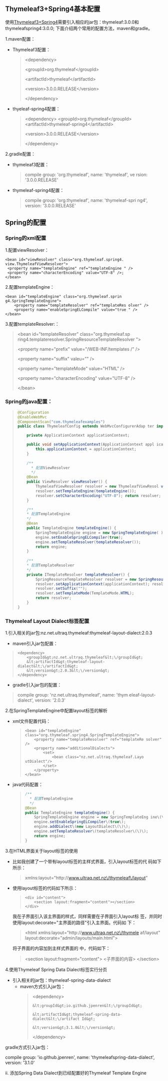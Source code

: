 ## Thymeleaf3+Spring4基本配置

使用[Thymeleaf3+Spring4](http://www.thymeleaf.org/doc/articles/thymeleaf3migration.html)需要引入相应的jar包：thymeleaf:3.0.0和thymeleafspring4:3.0.0; 下面介绍两个常用的配置方法，maven和gradle。

1.maven配置：

* Thymeleaf3配置：
  > &lt;dependency&gt;
  > 
  > &lt;groupId&gt;org.thymeleaf&lt;\/groupId&gt;
  > 
  > &lt;artifactId&gt;thymeleaf&lt;\/artifactId&gt;
  > 
  > &lt;version&gt;3.0.0.RELEASE&lt;\/version&gt;
  > 
  > &lt;\/dependency&gt;


* thyeleaf-spring4配置：
  > &lt;dependency&gt;
  > &lt;groupId&gt;org.thymeleaf&lt;\/groupId&gt;
  > &lt;artifactId&gt;thymeleaf-spring4&lt;\/artifactId&gt;
  > 
  > &lt;version&gt;3.0.0.RELEASE&lt;\/version&gt;
  > 
  > &lt;\/dependency&gt;


2.gradle配置：

* thymeleaf3配置：
  > compile group: 'org.thymeleaf', name: 'thymeleaf', ve rsion: '3.0.0.RELEASE'


* thymeleaf-spring4配置：
  > compile group: 'org.thymeleaf', name: 'thymeleaf-spri ng4', version: '3.0.0.RELEASE'


## Spring的配置

### Spring的xml配置

1.配置viewResolver：

```
<bean id="viewResolver" class="org.thymeleaf.spring4. view.ThymeleafViewResolver"> 
 <property name="templateEngine" ref="templateEngine " /> 
 <property name="characterEncoding" value="UTF-8" />; 
</bean>
```

2.配置templateEngine：

```
<bean id="templateEngine" class="org.thymeleaf.sprin g4.SpringTemplateEngine"> 
    <property name="templateResolver" ref="templateRes olver" /> 
    <property name="enableSpringELCompile" value="true " />
</bean>
```

3.配置templateResolver:：

> &lt;bean id="templateResolver" class="org.thymeleaf.sp ring4.templateresolver.SpringResourceTemplateResolver "&gt;
> 
> &lt;property name="prefix" value="\/WEB-INF\/templates \/" \/&gt;
> 
> &lt;property name="suffix" valeu="" \/&gt;
> 
> &lt;property name="templateMode" value="HTML" \/&gt;
> 
> &lt;property name="characterEncoding" value="UTF-8" \/&gt;
> 
> &lt;\/bean&gt;

### Spring的java配置：

> ```java
> @Configuration
> @EnableWebMvc
> @ComponentScan("com.thymeleafexamples")    
> public class ThymeleafConfig extends WebMvcConfigurerAdap ter implements ApplicationContextAware {
> 
>     private ApplicationContext applicationContext;
> 
>     public void setApplicationContext(ApplicationContext appl icationContext) { 
>         this.applicationContext = applicationContext; 
>     }
>     
>     /**
>       * 配置ViewResolver 
>       */ 
>     @Bean 
>     public ViewResolver viewResolver() { 
>         ThymeleafViewResolver resolver = new ThymeleafViewResol ver(); 
>         resolver.setTemplateEngine(templateEngine()); 
>         resolver.setCharacterEncoding("UTF-8"); return resolver; 
>     }
> 
>     /** 
>     * 配置TemplateEngine 
>     */ 
>     @Bean 
>     public TemplateEngine templateEngine() { 
>         SpringTemplateEngine engine = new SpringTemplateEngine( ); 
>         engine.setEnableSpringELCompiler(true); 
>         engine.setTemplateResolver(templateResolver()); 
>         return engine; 
>     }
>     
>     /** 
>     * 配置TemplateResolver 
>     */ 
>     private ITemplateResolver templateResolver() { 
>         SpringResourceTemplateResolver resolver = new SpringResourceTemplateResolver();      
>         resolver.setApplicationContext(applicationContext); resolver.setPrefix("/WEB-INF/templates/");          
>         resolver.setSuffix(""); 
>         resolver.setTemplateMode(TemplateMode.HTML); 
>         return resolver; 
>     }
> } 
> ```

### Thymeleaf Layout Dialect标签配置

1.引入相关的jar包:nz.net.ultraq.thymeleaf:thymeleaf-layout-dialect:2.0.3

* maven引入jar包配置：

> ```
> <dependency>  
>     <groupId&gt;nz.net.ultraq.thymeleaf&lt;\/groupId&gt;
>     &lt;artifactId&gt;thymeleaf-layout-dialect&lt;\/artifactId&gt;
>     &lt;version&gt;2.0.3&lt;\/version&gt;
> </dependency> 
> ```

* gradle引入jar包的配置：

> compile group: 'nz.net.ultraq.thymeleaf', name: 'thym eleaf-layout-dialect', version: '2.0.3'

2.在SpringTemplateEngine中配置layout标签的解析

* xml文件配置代码：
  > ```
  > <bean id="templateEngine" class="org.thymeleaf.spring4.SpringTemplateEngine"> 
  >     <property name="templateResolver" ref="templateRe solver" /> 
  >     <property name="additionalDialects"> 
  >         <set> 
  >             <bean class="nz.net.ultraq.thymeleaf.Layo utDialect"/> 
  >         </set> 
  >     </property>  
  > </bean> 
  > ```


* java代码配置：

  > ```java
  > /** 
  >   * 配置TemplateEngine 
  >   */ 
  > @Bean 
  > public TemplateEngine templateEngine() { 
  >     SpringTemplateEngine engine = new SpringTemplateEng ine\(\);
  >     engine.setEnableSpringELCompiler\(true\);
  >     engine.addDialect\(new LayoutDialect\(\)\);
  >     engine.setTemplateResolver\(templateResolver\(\)\);
  >     return engine;
  > }
  > ```


3.在HTML界面关于layout标签的使用

* 比如我创建了一个带有layout标签的主样式界面，引入layout标签的代 码如下所示：
  > xmlns:layout="http:\/\/www.ultraq.net.nz\/thymeleaf\/layout"


* 使用layout标签的代码如下所示：

  > ```
  > <div id="content">
  >     <section layout:fragment="content"></section>
  > </div> 
  > ```

  我在子界面引入该主界面的样式，同样需要在子界面引入layout标 签，并同时使用layout:decorate="主界面的路径"引入主界面。代码如 下：

  > &lt;html xmlns:layout="http:\/\/www.ultraq.net.nz\/thymele af\/layout" layout:decorate="admin\/layouts\/main.html"&gt;

  将子界面的内容加到主样式界面的 中，代码如下：

  > &lt;section layout:fragment="content"&gt; &lt;子界面的内容&gt; &lt;\/section&gt;


4.使用Thymeleaf Spring Data Dialect标签实行分页

* 引入相关的jar包：thymeleaf-spring-data-dialect 
  * maven方式引入jar包：
    > &lt;dependency&gt;
    > 
    >     &lt;groupId&gt;io.github.jpenren&lt;\/groupId&gt;
    > 
    >     &lt;artifactId&gt;thymeleaf-spring-data-dialect&lt;\/artifact Id&gt;
    > 
    >     &lt;version&gt;3.1.0&lt;\/version&gt;
    > 
    > &lt;\/dependency&gt;



gradle方式引入jar包：

compile group: 'io.github.jpenren', name: 'thymeleafspring-data-dialect', version: '3.1.0'

ii. 添加Spring Data Dialect到已经配置好的Thymeleaf Template Engine

